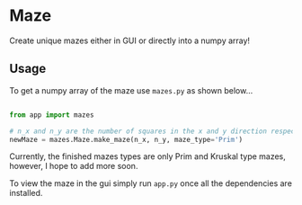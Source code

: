 # Maze
Create unique mazes either in GUI or directly into a numpy array!

## Usage
To get a numpy array of the maze use `mazes.py` as shown below...

```python

from app import mazes

# n_x and n_y are the number of squares in the x and y direction respectively
newMaze = mazes.Maze.make_maze(n_x, n_y, maze_type='Prim')
```
Currently, the finished mazes types are only Prim and Kruskal type mazes,
however, I hope to add more soon.

To view the maze in the gui simply run `app.py` once all the dependencies
are installed.